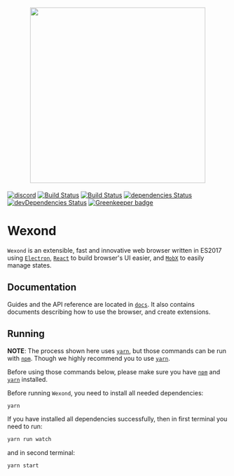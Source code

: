 <h1 align="center"><img src="https://wexond.nersent.tk/logo/wexond.png" width="400"></h1>


[![discord](https://discordapp.com/api/guilds/307605794680209409/widget.png)](https://discord.gg/yAA8DdK)
[![Build Status](https://travis-ci.org/Nersent/wexond.svg)](https://travis-ci.org/Nersent/wexond)
[![Build Status](https://ci.appveyor.com/api/projects/status/github/nersent/wexond?branch=master&svg=true)](https://ci.appveyor.com/project/nersent/wexond/branch/master)
[![dependencies Status](https://david-dm.org/nersent/wexond/status.svg)](https://david-dm.org/nersent/wexond)
[![devDependencies Status](https://david-dm.org/nersent/wexond/dev-status.svg)](https://david-dm.org/nersent/wexond?type=dev)
[![Greenkeeper badge](https://badges.greenkeeper.io/wexond/wexond.svg)](https://greenkeeper.io/)

# Wexond

`Wexond` is an extensible, fast and innovative web browser written in ES2017 using [`Electron`](https://github.com/electron/electron), [`React`](https://reactjs.org/) to build browser's UI easier, and [`MobX`](https://github.com/mobxjs/mobx) to easily manage states.

## Documentation
Guides and the API reference are located in [`docs`](https://github.com/Nersent/Wexond/docs).
It also contains documents describing how to use the browser, and create extensions.

## Running
**NOTE**: The process shown here uses [`yarn`](https://yarnpkg.com/lang/en/), but those commands can be run with [`npm`](https://www.npmjs.com/). Though we highly recommend you to use [`yarn`](https://yarnpkg.com/lang/en/).

Before using those commands below, please make sure you have [`npm`](https://www.npmjs.com/) and [`yarn`](https://yarnpkg.com/lang/en/) installed.

Before running `Wexond`, you need to install all needed dependencies:
```bash
yarn
```

If you have installed all dependencies successfully, then in first terminal you need to run:
```bash
yarn run watch
```
and in second terminal:
```bash
yarn start
```
